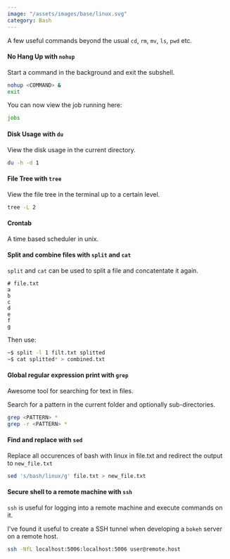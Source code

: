 ```yaml
---
image: "/assets/images/base/linux.svg"
category: Bash
---
```


A few useful commands beyond the usual `cd`, `rm`, `mv`, `ls`, `pwd` etc.<!--more-->

#### No Hang Up with `nohup`

Start a command in the background and exit the subshell.

```bash
nohup <COMMAND> &
exit
```

You can now view the job running here:

```bash
jobs
```

#### Disk Usage with `du`

View the disk usage in the current directory.

```bash
du -h -d 1
```

#### File Tree with `tree`

View the file tree in the terminal up to a certain level.

```bash
tree -L 2
```

#### Crontab

A time based scheduler in unix.

#### Split and combine files with `split` and `cat`

`split` and `cat` can be used to split a file and concatentate it again.

```
# file.txt
a
b
c
d
e
f
g
```

Then use:

```bash
~$ split -l 1 filt.txt splitted
~$ cat splitted* > combined.txt
```

#### Global regular expression print with `grep`

Awesome tool for searching for text in files.

Search for a pattern in the current folder and optionally sub-directories.

```bash
grep <PATTERN> *
grep -r <PATTERN> *
```

#### Find and replace with `sed`

Replace all occurences of bash with linux in file.txt and redirect the output to `new_file.txt`

```bash
sed 's/bash/linux/g' file.txt > new_file.txt
```

#### Secure shell to a remote machine with `ssh`

`ssh` is useful for logging into a remote machine and execute commands on it.

I've found it useful to create a SSH tunnel when developing a `bokeh` server on a remote host.

```bash
ssh -NfL localhost:5006:localhost:5006 user@remote.host
```
